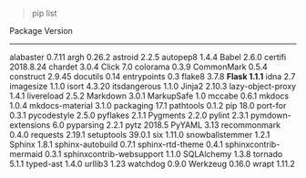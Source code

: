 > pip list

Package                  Version
------------------------ ---------
alabaster                0.7.11
argh                     0.26.2
astroid                  2.2.5
autopep8                 1.4.4
Babel                    2.6.0
certifi                  2018.8.24
chardet                  3.0.4
Click                    7.0
colorama                 0.3.9
CommonMark               0.5.4
construct                2.9.45
docutils                 0.14
entrypoints              0.3
flake8                   3.7.8
**Flask                    1.1.1**
idna                     2.7
imagesize                1.1.0
isort                    4.3.20
itsdangerous             1.1.0
Jinja2                   2.10.3
lazy-object-proxy        1.4.1
livereload               2.5.2
Markdown                 3.0.1
MarkupSafe               1.0
mccabe                   0.6.1
mkdocs                   1.0.4
mkdocs-material          3.1.0
packaging                17.1
pathtools                0.1.2
pip                      18.0
port-for                 0.3.1
pycodestyle              2.5.0
pyflakes                 2.1.1
Pygments                 2.2.0
pylint                   2.3.1
pymdown-extensions       6.0
pyparsing                2.2.1
pytz                     2018.5
PyYAML                   3.13
recommonmark             0.4.0
requests                 2.19.1
setuptools               39.0.1
six                      1.11.0
snowballstemmer          1.2.1
Sphinx                   1.8.1
sphinx-autobuild         0.7.1
sphinx-rtd-theme         0.4.1
sphinxcontrib-mermaid    0.3.1
sphinxcontrib-websupport 1.1.0
SQLAlchemy               1.3.8
tornado                  5.1.1
typed-ast                1.4.0
urllib3                  1.23
watchdog                 0.9.0
Werkzeug                 0.16.0
wrapt                    1.11.2